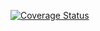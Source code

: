 [![Coverage Status](https://coveralls.io/repos/github/golsung/coverageproj/badge.svg?branch=master)](https://coveralls.io/github/golsung/coverageproj?branch=master)